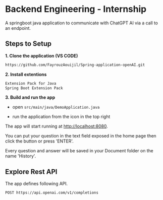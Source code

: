 # Backend Engineering - Internship 

A springboot java application to communicate with ChatGPT AI via a call to an endpoint.

## Steps to Setup

**1. Clone the application (VS CODE)**

```bash
https://github.com/FayrouzAouijil/Spring-application-openAI.git
```

**2. Install extentions**
```bash
Extension Pack for Java
Spring Boot Extension Pack
```

**3. Build and run the app**

+ open `src/main/java/DemoApplication.java`

+ run the application from the icon in the top right 

The app will start running at <http://localhost:8080>.

You can put your question in the text field exposed in the home page then click the button or press 'ENTER'.

Every question and answer will be saved in your Document folder on the name 'History'.

## Explore Rest API

The app defines following API.
    
    POST https://api.openai.com/v1/completions

